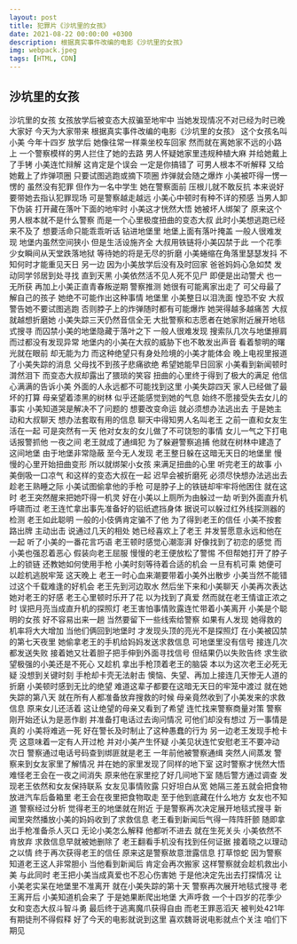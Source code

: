```yaml
---
layout: post
title: 犯罪片《沙坑里的女孩》 
date: 2021-08-22 00:00:00 +0300
description: 根据真实事件改编的电影《沙坑里的女孩》
img: webpack.jpeg
tags: [HTML, CDN]
---
```

## 沙坑里的女孩
沙坑里的女孩
女孩放学后被变态大叔骗至地牢中
当她发现情况不对已经为时已晚
大家好 今天为大家带来
根据真实事件改编的电影《沙坑里的女孩》
这个女孩名叫小美 今年十四岁
放学后 她像往常一样乘坐校车回家
然而就在离她家不远的小路上
一个警察模样的男人拦住了她的去路
男人怀疑她家里违规种植大麻
 并给她戴上了手铐
小美连忙辩解
这肯定是个误会 一定是你搞错了
可男人根本不听解释 又给她戴上了炸弹项圈
只要试图逃跑或摘下项圈
炸弹就会随之爆炸
小美被吓得一愣一愣的 
虽然没有犯罪 但作为一名中学生
她在警察面前 压根儿就不敢反抗
本来说好要带她去指认犯罪现场
可是警察越走越远 
小美心中顿时有种不详的预感
当男人卸下伪装 
打开藏在落叶下面的地牢时
小美这才恍然大悟 她被坏人绑架了
原来这个男人根本就不是什么警察 
而是一个心里极度扭曲的变态大叔
此时小美想逃跑已经来不及了
想要活命只能乖乖听话 钻进地堡里
地堡上面有落叶掩盖 一般人很难发现
地堡内虽然空间狭小 但是生活设施齐全
大叔用铁链将小美囚禁于此
一个花季少女瞬间从天堂跌落地狱
等待她的将是无尽的折磨
小美蜷缩在角落里瑟瑟发抖
 不知何时才能重见天日
另一边 因为小美放学后没有及时回家
爸爸妈妈心急如焚 发动同学邻居到处寻找
直到天黑 小美依然活不见人死不见尸
即便是出动警犬 也一无所获
再加上小美正直青春叛逆期
警察推测 她很有可能离家出走了
可父母最了解自己的孩子
她绝不可能作出这种事情
地堡里 小美整日以泪洗面 惶恐不安
大叔警告她不要试图逃跑
否则脖子上的炸弹随时都有可能爆炸
她哭得越多越痛苦 大叔就越想折磨她
 小美失踪三天仍然音信全无
大批警察和志愿者在她家附近展开地毯式搜寻
而囚禁小美的地堡隐藏于落叶之下
一般人很难发现
搜索队几次与地堡擦肩而过都没有发现异常
地堡内的小美在大叔的威胁下也不敢发出声音
看着黎明的曙光就在眼前 却无能为力
而这种绝望只有身处险境的小美才能体会
晚上电视里报道了小美失踪的消息
父母找不到孩子悲痛欲绝 希望她能早日回家
小美看到新闻顿时潸然泪下
而变态大叔却露出了猥琐的笑容
扭曲的心里终于得到了极大的满足
他信心满满的告诉小美
外面的人永远都不可能找到这里
小美失踪四天  家人已经做了最坏的打算
母亲望着漆黑的树林 似乎还能感觉到她的气息
始终不愿接受失去女儿的事实
小美知道哭是解决不了问题的
想要改变命运 就必须想办法逃出去
于是她主动和大叔聊天 想办法套取有用的信息
聊天中得知男人名叫老王
之前一直和女友生活在一起
可是突然有一天 
他对女友的女儿做了不可饶恕的事情
女儿一气之下打电话报警抓他
一夜之间 老王就成了通缉犯
为了躲避警察追捕
他就在树林中建造了这间地堡
由于地堡非常隐蔽 至今无人发现
老王整日躲在这暗无天日的地堡里
慢慢的心里开始扭曲变形
所以就绑架小女孩 来满足扭曲的心里
听完老王的故事 小美倒吸一口凉气
和这样的变态大叔在一起 迟早会被折磨死
必须尽快想办法逃出去
趁老王熟睡之际 小美试图偷拿他的手枪
可是脖子上的铁链却牢牢将他困住
就在这时 老王突然醒来把她吓得一机灵
好在小美以上厕所为由躲过一劫
听到外面直升机呼啸而过
老王连忙拿出事先准备好的铝纸遮挡身体
据说可以躲过红外线探测器的检测
老王如此聪明 一般的小伎俩肯定骗不了他
为了得到老王的信任
小美不按套路出牌 主动出击
说通过几天的相处 她已经喜欢上了老王
并发誓愿意永远和他在一起
听了小美的一番花言巧语 
老王顿时感觉心潮澎湃 好像找到了初恋的感觉
而小美也强忍着恶心 假装向老王屈服
 慢慢的老王便放松了警惕
不但帮她打开了脖子上的锁链
还教她如何使用手枪
小美时刻等待着合适的机会
一旦有机可乘 她便可以趁机逃脱牢笼
这天晚上 老王一时心血来潮要带着小美外出散步
小美当然不能错过这个千载难逢的好机会 
老王先到河边取水  然后坐下来和小美聊天
小美再次表达她对老王的好感
老王心里顿时乐开了花 以为找到了真爱
然而就在老王情谊正浓之时
误把月亮当成直升机的探照灯
老王害怕事情败露连忙带着小美离开
小美是个聪明的女孩 好不容易出来一趟
当然要留下一些线索给警察
如果有人发现 她得救的机率将大大增加
当他们俩回到地堡时
才发现头顶的亮光不是探照灯
在小美被囚禁的第七天夜里
她偷拿老王的手机给妈妈发送求救信息
可地堡里没有信号 接连几次都发送失败
接着她又壮着胆子把手伸到外面寻找信号
但结果仍以失败告终
求生欲望极强的小美还是不死心 
又趁机 拿出手枪顶着老王的脑袋
本以为这次老王必死无疑
没想到关键时刻 手枪却卡壳无法射击
懊恼、失望、再加上接连几天惨无人道的折磨
小美顿时感到无比的绝望
难道这辈子都要在这暗无天日的牢笼中渡过
就在她失踪的第八天 
就在所有人都准备放弃搜救的时候
母亲竟然收到了小美发来的求救信息
原来女儿还活着
这让绝望的母亲又看到了希望
 连忙找来警察商量对策
警察刚开始还认为是恶作剧 
并准备打电话过去询问情况
可他们却没有想过 
万一事情是真的 小美将难逃一死
好在警长及时制止了这种愚蠢的行为
另一边老王发现手枪卡壳 
这意味着一定有人开过枪
并对小美产生怀疑
小美见状连忙安慰老王不要冲动
次日 警察通过电话号码查到绑匪就是老王
一年前他被警察通缉 突然人间蒸发
警察来到女友家里了解情况
并在她的家里发现了同样的地下室
这时警察才恍然大悟
难怪老王会在一夜之间消失
原来他在家里挖了好几间地下室
随后警方通过调查 
发现老王依然和女友保持联系
女友见事情败露 只好坦白从宽
她隔三差五就会把食物放进汽车后备箱里
老王会在夜里把食物取走
至于他到底藏在什么地方 女友也不知道
警察经过分析 觉得老王的地堡就在附近
于是警察再次决定展开地毯式搜寻
 新闻里突然播放小美的妈妈收到了求救信息
老王看到新闻后气得一阵阵肝颤
随即拿出手枪准备杀人灭口
无论小美怎么解释 他都听不进去
就在生死关头 小美依然不肯放弃
求救信息早就被她删除了
老王翻看手机没有找到任何证据
接着晓之以理动之以情 终于再次获得老王的信任
原来这是警察故意泄露信息 打草惊蛇
因为警察知道老王这人非常胆小
当他看到新闻后 肯定会再次搬家
这样警察就会趁机救出小美
与此同时 老王把小美当成真爱也不忍心伤害她
于是他决定先出去打探情况
让小美老实呆在地堡里不准离开
就在小美失踪的第十天 警察再次展开地毯式搜寻
老王离开后 小美知道机会来了
于是她果断爬出地堡 大声呼救
一个十四岁的花季少女和变态大叔斗智斗勇
最后终于逃离魔爪获得自由
而老王罪恶滔天 被判处421年有期徒刑不得假释
好了今天的电影就说到这里
喜欢魏哥说电影就点个关注 咱们下期见



